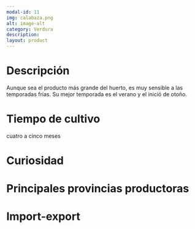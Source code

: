 ```yaml
---
modal-id: 11
img: calabaza.png
alt: image-alt
category: Verdura
description:
layout: product
---
```


# Descripción
Aunque sea el producto más grande del huerto, es muy sensible a las temporadas frías. Su mejor temporada es el verano y el inició de otoño.

# Tiempo de cultivo
cuatro a cinco meses

# Curiosidad

# Principales provincias productoras
<div class="chart"></div>

# Import-export
<svg class="import-export" width="600" height="350"></svg>
